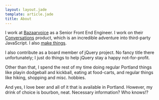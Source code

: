 ```yaml
---
layout: layout.jade
template: article.jade
title: About
---
```


I work at [Bazaarvoice](http://bazaarvoice.com) as a Senior Front End Engineer. I
work on their [Conversations](http://www.bazλrvoice.com/solutions/conversations/)
product, which is an incredible adventure into third-party JavaScript. I also 
[make things](http://github.com/danheberden).

I also contribute as a board member of jQuery project. No fancy title there 
unfortunately; I just do things to help jQuery stay a happy not-for-profit.

Other than that, I spend the rest of my time doing regular Portland things like
playin dodgeball and kickball, eating at food-carts, and regular things like
hiking, shopping and misc. hobbies. 

And yes, I love beer and all of it that is available in Portland. However, my 
drink of choice is bourbon, neat. Necessary information? Who knows!? 






